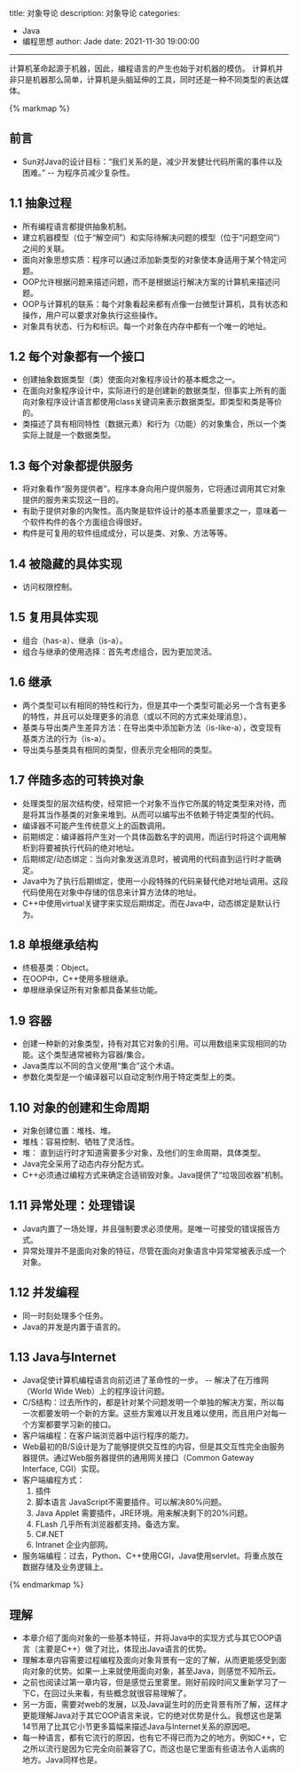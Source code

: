 title: 对象导论
description: 对象导论
categories: 
  - Java
  - 编程思想
author: Jade
date: 2021-11-30 19:00:00
---
计算机革命起源于机器，因此，编程语言的产生也始于对机器的模仿。
计算机并非只是机器那么简单，计算机是头脑延伸的工具，同时还是一种不同类型的表达媒体。

{% markmap %}

## 前言
- Sun对Java的设计目标：“我们关系的是，减少开发健壮代码所需的事件以及困难。” -- 为程序员减少复杂性。

## 1.1 抽象过程
- 所有编程语言都提供抽象机制。
- 建立机器模型（位于“解空间”）和实际待解决问题的模型（位于“问题空间”）之间的关联。
- 面向对象思想实质：程序可以通过添加新类型的对象使本身适用于某个特定问题。
- OOP允许根据问题来描述问题，而不是根据运行解决方案的计算机来描述问题。
- OOP与计算机的联系：每个对象看起来都有点像一台微型计算机，具有状态和操作，用户可以要求对象执行这些操作。
- 对象具有状态、行为和标识。每一个对象在内存中都有一个唯一的地址。

## 1.2 每个对象都有一个接口
- 创建抽象数据类型（类）使面向对象程序设计的基本概念之一。
- 在面向对象程序设计中，实际进行的是创建新的数据类型，但事实上所有的面向对象程序设计语言都使用class关键词来表示数据类型。即类型和类是等价的。
- 类描述了具有相同特性（数据元素）和行为（功能）的对象集合，所以一个类实际上就是一个数据类型。

## 1.3 每个对象都提供服务
- 将对象看作“服务提供者”。程序本身向用户提供服务，它将通过调用其它对象提供的服务来实现这一目的。
- 有助于提供对象的内聚性。高内聚是软件设计的基本质量要求之一，意味着一个软件构件的各个方面组合得很好。
- 构件是可复用的软件组成成分，可以是类、对象、方法等等。

## 1.4 被隐藏的具体实现
- 访问权限控制。

## 1.5 复用具体实现
- 组合（has-a）、继承（is-a）。
- 组合与继承的使用选择：首先考虑组合，因为更加灵活。

## 1.6 继承
- 两个类型可以有相同的特性和行为，但是其中一个类型可能必另一个含有更多的特性，并且可以处理更多的消息（或以不同的方式来处理消息）。
- 基类与导出类产生差异方法：在导出类中添加新方法（is-like-a），改变现有基类方法的行为（is-a）。
- 导出类与基类具有相同的类型，但表示完全相同的类型。

## 1.7 伴随多态的可转换对象
- 处理类型的层次结构使，经常把一个对象不当作它所属的特定类型来对待，而是将其当作基类的对象来堆到。从而可以编写出不依赖于特定类型的代码。
- 编译器不可能产生传统意义上的函数调用。
- 前期绑定：编译器将产生对一个具体函数名字的调用，而运行时将这个调用解析到将要被执行代码的绝对地址。
- 后期绑定/动态绑定：当向对象发送消息时，被调用的代码直到运行时才能确定。
- Java中为了执行后期绑定，使用一小段特殊的代码来替代绝对地址调用。这段代码使用在对象中存储的信息来计算方法体的地址。
- C++中使用virtual关键字来实现后期绑定。而在Java中，动态绑定是默认行为。

## 1.8 单根继承结构
- 终极基类：Object。
- 在OOP中，C++使用多根继承。
- 单根继承保证所有对象都具备某些功能。

## 1.9 容器
- 创建一种新的对象类型，持有对其它对象的引用。可以用数组来实现相同的功能。这个类型通常被称为容器/集合。
- Java类库以不同的含义使用“集合”这个术语。
- 参数化类型是一个编译器可以自动定制作用于特定类型上的类。

## 1.10 对象的创建和生命周期
- 对象创建位置：堆栈、堆。
- 堆栈：容易控制、牺牲了灵活性。
- 堆： 直到运行时才知道需要多少对象，及他们的生命周期，具体类型。
- Java完全采用了动态内存分配方式。
- C++必须通过编程方式来确定合适销毁对象。Java提供了“垃圾回收器”机制。

## 1.11 异常处理：处理错误
- Java内置了一场处理，并且强制要求必须使用。是唯一可接受的错误报告方式。
- 异常处理并不是面向对象的特征，尽管在面向对象语言中异常常被表示成一个对象。

## 1.12 并发编程
- 同一时刻处理多个任务。
- Java的并发是内置于语言的。

## 1.13 Java与Internet
- Java促使计算机编程语言向前迈进了革命性的一步。 -- 解决了在万维网（World Wide Web）上的程序设计问题。
- C/S结构：过去所作的，都是针对某个问题发明一个单独的解决方案，所以每一次都要发明一个新的方案。这些方案难以开发且难以使用，而且用户对每一个方案都要学习新的接口。
- 客户端编程：在客户端浏览器中运行程序的能力。
- Web最初的B/S设计是为了能够提供交互性的内容，但是其交互性完全由服务器提供。通过Web服务器提供的通用网关接口（Common Gateway Interface, CGI）实现。
- 客户端编程方式：
    1. 插件
    2. 脚本语言 JavaScript不需要插件。可以解决80%问题。
    3. Java Applet 需要插件，JRE环境。用来解决剩下的20%问题。
    4. FLash 几乎所有浏览器都支持。备选方案。
    5. C#.NET
    6. Intranet 企业内部网。
- 服务端编程：过去，Python、C++使用CGI，Java使用servlet。将重点放在数据存储及业务逻辑上。

{% endmarkmap %}

## 理解
- 本章介绍了面向对象的一些基本特征，并将Java中的实现方式与其它OOP语言（主要是C++）做了对比，体现出Java语言的优势。
- 理解本章内容需要过程编程及面向对象背景有一定的了解，从而更能感受到面向对象的优势。如果一上来就使用面向对象，甚至Java，则感觉不知所云。
- 之前也阅读过第一章内容，但是感觉云里雾里。刚好前段时间又重新学习了一下C，在回过头来看，有些概念就很容易理解了。
- 另一方面，需要对web的发展，以及Java诞生时的历史背景有所了解，这样才更能理解Java对于其它OOP语言来说，它的绝对优势是什么。我想这也是第14节用了比其它小节更多篇幅来描述Java与Internet关系的原因吧。
- 每一种语言，都有它流行的原因，也有它不得已而为之的地方。例如C++，它之所以流行是因为它完全向前兼容了C，而这也是它里面有些语法令人诟病的地方。Java同样也是。
